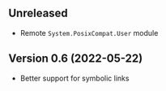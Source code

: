 ## Unreleased

- Remote `System.PosixCompat.User` module

## Version 0.6 (2022-05-22)

- Better support for symbolic links
